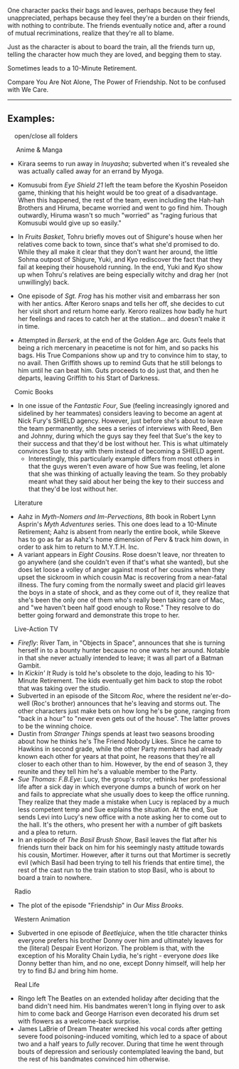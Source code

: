 One character packs their bags and leaves, perhaps because they feel unappreciated, perhaps because they feel they're a burden on their friends, with nothing to contribute. The friends eventually notice and, after a round of mutual recriminations, realize that they're all to blame.

Just as the character is about to board the train, all the friends turn up, telling the character how much they are loved, and begging them to stay.

Sometimes leads to a 10-Minute Retirement.

Compare You Are Not Alone, The Power of Friendship. Not to be confused with We Care.

___

## Examples:

    open/close all folders 

     Anime & Manga 

-   Kirara seems to run away in _Inuyasha_; subverted when it's revealed she was actually called away for an errand by Myoga.

-   Komusubi from _Eye Shield 21_ left the team before the Kyoshin Poseidon game, thinking that his height would be too great of a disadvantage. When this happened, the rest of the team, even including the Hah-hah Brothers and Hiruma, became worried and went to go find him. Though outwardly, Hiruma wasn't so much "worried" as "raging furious that Komusubi would give up so easily."
-   In _Fruits Basket_, Tohru briefly moves out of Shigure's house when her relatives come back to town, since that's what she'd promised to do. While they all make it clear that they don't want her around, the little Sohma outpost of Shigure, Yuki, and Kyo rediscover the fact that they fail at keeping their household running. In the end, Yuki and Kyo show up when Tohru's relatives are being especially witchy and drag her (not unwillingly) back.
-   One episode of _Sgt. Frog_ has his mother visit and embarrass her son with her antics. After Keroro snaps and tells her off, she decides to cut her visit short and return home early. Keroro realizes how badly he hurt her feelings and races to catch her at the station... and doesn't make it in time.
-   Attempted in _Berserk_, at the end of the Golden Age arc. Guts feels that being a rich mercenary in peacetime is not for him, and so packs his bags. His True Companions show up and try to convince him to stay, to no avail. Then Griffith shows up to remind Guts that he still belongs to him until he can beat him. Guts proceeds to do just that, and then he departs, leaving Griffith to his Start of Darkness.

    Comic Books 

-   In one issue of the _Fantastic Four_, Sue (feeling increasingly ignored and sidelined by her teammates) considers leaving to become an agent at Nick Fury's SHIELD agency. However, just before she's about to leave the team permanently, she sees a series of interviews with Reed, Ben and Johnny, during which the guys say they feel that Sue's the key to their success and that they'd be lost without her. This is what ultimately convinces Sue to stay with them instead of becoming a SHIELD agent.
    -   Interestingly, this particularly example differs from most others in that the guys weren't even aware of how Sue was feeling, let alone that she was thinking of actually leaving the team. So they probably meant what they said about her being the key to their success and that they'd be lost without her.

    Literature 

-   Aahz in _Myth-Nomers and Im-Pervections_, 8th book in Robert Lynn Asprin's _Myth Adventures_ series. This one does lead to a 10-Minute Retirement; Aahz is absent from nearly the entire book, while Skeeve has to go as far as Aahz's home dimension of Perv & track him down, in order to ask him to return to M.Y.T.H. Inc.
-   A variant appears in _Eight Cousins_. Rose doesn't leave, nor threaten to go anywhere (and she couldn't even if that's what she wanted), but she does let loose a volley of anger against most of her cousins when they upset the sickroom in which cousin Mac is recovering from a near-fatal illness. The fury coming from the normally sweet and placid girl leaves the boys in a state of shock, and as they come out of it, they realize that she's been the only one of them who's really been taking care of Mac, and "we haven't been half good enough to Rose." They resolve to do better going forward and demonstrate this trope to her.

    Live-Action TV 

-   _Firefly_: River Tam, in "Objects in Space", announces that she is turning herself in to a bounty hunter because no one wants her around. Notable in that she never actually intended to leave; it was all part of a Batman Gambit.
-   In _Kickin' It_ Rudy is told he's obsolete to the dojo, leading to his 10-Minute Retirement. The kids eventually get him back to stop the robot that was taking over the studio.
-   Subverted in an episode of the Sitcom _Roc_, where the resident ne'er-do-well (Roc's brother) announces that he's leaving and storms out. The other characters just make bets on how long he's be gone, ranging from "back in a hour" to "never even gets out of the house". The latter proves to be the winning choice.
-   Dustin from _Stranger Things_ spends at least two seasons brooding about how he thinks he's The Friend Nobody Likes. Since he came to Hawkins in second grade, while the other Party members had already known each other for years at that point, he reasons that they're all closer to each other than to him. However, by the end of season 3, they reunite and they tell him he's a valuable member to the Party.
-   _Sue Thomas: F.B.Eye_: Lucy, the group's rotor, rethinks her professional life after a sick day in which everyone dumps a bunch of work on her and fails to appreciate what she usually does to keep the office running. They realize that they made a mistake when Lucy is replaced by a much less competent temp and Sue explains the situation. At the end, Sue sends Levi into Lucy's new office with a note asking her to come out to the hall. It's the others, who present her with a number of gift baskets and a plea to return.
-   In an episode of _The Basil Brush Show_, Basil leaves the flat after his friends turn their back on him for his seemingly nasty attitude towards his cousin, Mortimer. However, after it turns out that Mortimer is secretly evil (which Basil had been trying to tell his friends that entire time), the rest of the cast run to the train station to stop Basil, who is about to board a train to nowhere.

    Radio 

-   The plot of the episode "Friendship" in _Our Miss Brooks_.

    Western Animation 

-   Subverted in one episode of _Beetlejuice_, when the title character thinks everyone prefers his brother Donny over him and ultimately leaves for the (literal) Despair Event Horizon. The problem is that, with the exception of his Morality Chain Lydia, he's right - everyone _does_ like Donny better than him, and no one, except Donny himself, will help her try to find BJ and bring him home.

    Real Life 

-   Ringo left The Beatles on an extended holiday after deciding that the band didn't need him. His bandmates weren't long in flying over to ask him to come back and George Harrison even decorated his drum set with flowers as a welcome-back surprise.
-   James LaBrie of Dream Theater wrecked his vocal cords after getting severe food poisoning-induced vomiting, which led to a space of about two and a half years to _fully_ recover. During that time he went through bouts of depression and seriously contemplated leaving the band, but the rest of his bandmates convinced him otherwise.